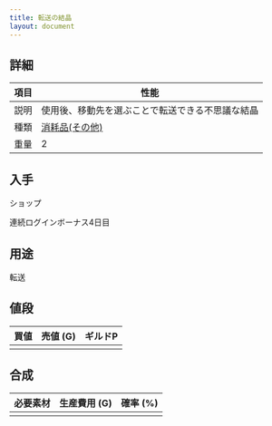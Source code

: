 ```yaml
---
title: 転送の結晶
layout: document
---
```

## 詳細

|項目|性能|
|---|---|
|説明|使用後、移動先を選ぶことで転送できる不思議な結晶|
|種類|[消耗品(その他)](消耗品(その他))|
|重量|2|

## 入手

ショップ

連続ログインボーナス4日目

## 用途

転送

## 値段

|買値|売値 (G)|ギルドP|
|---|---|---|
||||

## 合成

|必要素材|生産費用 (G)|確率 (%)|
|---|---|---|
||||

